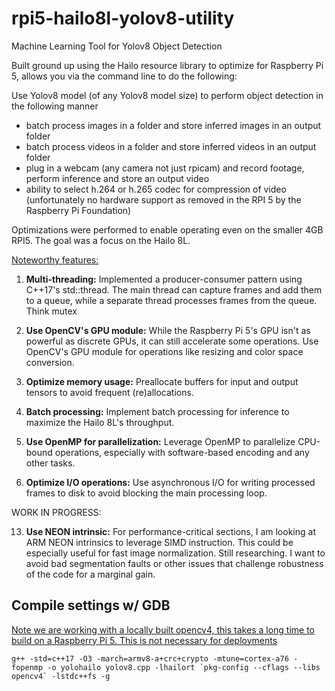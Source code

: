# rpi5-hailo8l-yolov8-utility
Machine Learning Tool for Yolov8 Object Detection


Built ground up using the Hailo resource library to optimize for Raspberry Pi 5, allows you via the command line to do the following:

Use Yolov8 model (of any Yolov8 model size) to perform object detection in the following manner

- batch process images in a folder and store inferred images in an output folder
- batch process videos in a folder and store inferred videos in an output folder
- plug in a webcam (any camera not just rpicam) and record footage, perform inference and store an output video
- ability to select h.264 or h.265 codec for compression of video (unfortunately no hardware support as removed in the RPI 5 by the Raspberry Pi Foundation)

Optimizations were performed to enable operating even on the smaller 4GB RPI5. The goal was a focus on the Hailo 8L.

<ins>Noteworthy features:</ins>

1. **Multi-threading:**
    Implemented a producer-consumer pattern using C++17's std::thread. The main thread can capture frames and add them to a queue, while a separate thread processes frames from the queue. Think mutex

3. **Use OpenCV's GPU module:**
    While the Raspberry Pi 5's GPU isn't as powerful as discrete GPUs, it can still accelerate some operations. Use OpenCV's GPU module for operations like resizing and color space conversion.

5. **Optimize memory usage:**
   Preallocate buffers for input and output tensors to avoid frequent (re)allocations.

7. **Batch processing:**
   Implement batch processing for inference to maximize the Hailo 8L's throughput.

9. **Use OpenMP for parallelization:**
   Leverage OpenMP to parallelize CPU-bound operations, especially with software-based encoding and any other tasks.

11. **Optimize I/O operations:**
   Use asynchronous I/O for writing processed frames to disk to avoid blocking the main processing loop.

WORK IN PROGRESS:


13. **Use NEON intrinsic:**
   For performance-critical sections, I am looking at ARM NEON intrinsics to leverage SIMD instruction. This could be especially useful for fast image normalization. Still researching. I want to avoid bad segmentation faults or other issues that challenge robustness of the code for a marginal gain. 
   

## Compile settings w/ GDB

<ins>Note we are working with a locally built opencv4, this takes a long time to build on a Raspberry Pi 5. This is not necessary for deployments</ins>

```g++ -std=c++17 -O3 -march=armv8-a+crc+crypto -mtune=cortex-a76 -fopenmp -o yolohailo yolov8.cpp -lhailort `pkg-config --cflags --libs opencv4` -lstdc++fs -g```
